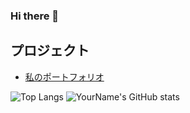 ### Hi there 👋

## プロジェクト
- [私のポートフォリオ](https://github.com/Yoshiki0418/portfolio)

![Top Langs](https://github-readme-stats.vercel.app/api/top-langs/?username=Yoshiki0418&layout=compact)
![YourName's GitHub stats](https://github-readme-stats.vercel.app/api?Yoshiki0418=Yoshiki0418&show_icons=true)



<!--
**Yoshiki0418/Yoshiki0418** is a ✨ _special_ ✨ repository because its `README.md` (this file) appears on your GitHub profile.

Here are some ideas to get you started:

- 🔭 I’m currently working on ...
- 🌱 I’m currently learning ...
- 👯 I’m looking to collaborate on ...
- 🤔 I’m looking for help with ...
- 💬 Ask me about ...
- 📫 How to reach me: ...
- 😄 Pronouns: ...
- ⚡ Fun fact: ...
-->

